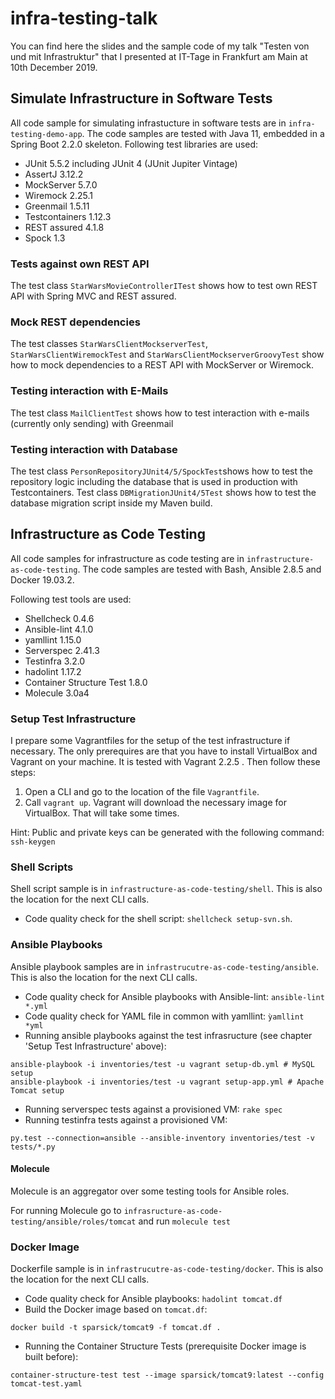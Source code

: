 # infra-testing-talk
You can find here the slides and the sample code of my talk "Testen von und mit Infrastruktur" that I presented at IT-Tage in Frankfurt am Main at 10th December 2019.


## Simulate Infrastructure in Software Tests
All code sample for simulating infrastucture in software tests are in `infra-testing-demo-app`.
The code samples are tested with Java 11, embedded in a Spring Boot 2.2.0 skeleton.
Following test libraries are used:
- JUnit 5.5.2 including JUnit 4 (JUnit Jupiter Vintage)
- AssertJ 3.12.2
- MockServer 5.7.0
- Wiremock 2.25.1
- Greenmail 1.5.11
- Testcontainers 1.12.3
- REST assured 4.1.8
- Spock 1.3

### Tests against own REST API
The test class `StarWarsMovieControllerITest` shows how to test own REST API with Spring MVC and REST assured.

### Mock REST dependencies
The test classes `StarWarsClientMockserverTest`, `StarWarsClientWiremockTest` and `StarWarsClientMockserverGroovyTest` show how to mock dependencies to a REST API with MockServer or Wiremock.

### Testing interaction with E-Mails
The test class `MailClientTest` shows how to test interaction with e-mails (currently only sending) with Greenmail

### Testing interaction with Database
The test class `PersonRepositoryJUnit4/5/SpockTest`shows how to test the repository logic including the database that is used in production with Testcontainers.
Test class `DBMigrationJUnit4/5Test` shows how to test the database migration script inside my Maven build.

## Infrastructure as Code Testing
All code samples for infrastructure as code testing are in `infrastructure-as-code-testing`.
The code samples are tested with Bash, Ansible 2.8.5  and Docker 19.03.2.

Following test tools are used:
- Shellcheck 0.4.6
- Ansible-lint 4.1.0
- yamllint 1.15.0
- Serverspec 2.41.3
- Testinfra 3.2.0
- hadolint 1.17.2
- Container Structure Test 1.8.0
- Molecule 3.0a4

### Setup Test Infrastructure
I prepare some Vagrantfiles for the setup of the test infrastructure if necessary. The only prerequires are that you have to install VirtualBox and Vagrant on your machine. It is tested with Vagrant 2.2.5 . Then follow these steps:

1. Open a CLI and go to the location of the file `Vagrantfile`.
2. Call `vagrant up`. Vagrant will download the necessary image for VirtualBox. That will take some times.

Hint: Public and private keys can be generated with the following command: `ssh-keygen`


### Shell Scripts
Shell script sample is in `infrastructure-as-code-testing/shell`.
This is also the location for the next CLI calls.

- Code quality check for the shell script:  `shellcheck setup-svn.sh`.

### Ansible Playbooks
Ansible playbook samples are in `infrastrucutre-as-code-testing/ansible`.
This is also the location for the next CLI calls.

- Code quality check for Ansible playbooks with Ansible-lint: `ansible-lint *.yml`
- Code quality check for YAML file in common with yamllint: `ỳamllint *yml`
- Running ansible playbooks against the test infrasructure (see chapter 'Setup Test Infrastructure' above):
```
ansible-playbook -i inventories/test -u vagrant setup-db.yml # MySQL setup
ansible-playbook -i inventories/test -u vagrant setup-app.yml # Apache Tomcat setup
```
- Running serverspec tests against a provisioned VM: `rake spec`
- Running testinfra tests against a provisioned VM:
```
py.test --connection=ansible --ansible-inventory inventories/test -v tests/*.py
```
#### Molecule
Molecule is an aggregator over some testing tools for Ansible roles.

For running Molecule go to `infrasructure-as-code-testing/ansible/roles/tomcat` and run `molecule test`

### Docker Image
Dockerfile sample is in `infrastrucutre-as-code-testing/docker`.
This is also the location for the next CLI calls.

- Code quality check for Ansible playbooks: `hadolint tomcat.df`
- Build the Docker image based on `tomcat.df`:
```
docker build -t sparsick/tomcat9 -f tomcat.df .
```
- Running the Container Structure Tests (prerequisite Docker image is built before):
```
container-structure-test test --image sparsick/tomcat9:latest --config tomcat-test.yaml
```
